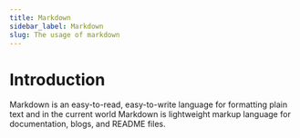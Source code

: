 ```yaml
---
title: Markdown
sidebar_label: Markdown
slug: The usage of markdown
---
```


# Introduction 
Markdown is an easy-to-read, easy-to-write language for formatting plain text and in the current world Markdown is lightweight markup language for documentation, blogs, and README files.